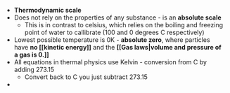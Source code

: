 - **Thermodynamic scale**
- Does not rely on the properties of any substance - is an **absolute scale** 
	- This is in contrast to celsius, which relies on the boiling and freezing point of water to callibrate (100 and 0 degrees C respectively)
- Lowest possible temperature is 0K - **absolute zero**, where particles have **no [[kinetic energy]]** and the **[[Gas laws|volume and pressure of a gas is 0.]]**
- All equations in thermal physics use Kelvin - conversion from C by adding 273.15
	- Convert back to C you just subtract 273.15
- 